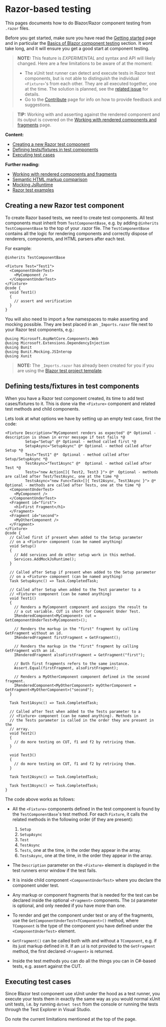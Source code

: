 # Razor-based testing

This pages documents how to do Blazor/Razor component testing from `.razor` files.

Before you get started, make sure you have read the [Getting started](/docs/getting-started.html) page and in particular the [Basics of Blazor component testing](/docs/basics-of-blazor-component-testing.html) section. It wont take long, and it will ensure you get a good start at component testing.

> **NOTE:** This feature is _EXPERIMENTAL_ and syntax and API will likely changed. Here are a few limitations to be aware of at the moment:
>
> - The xUnit test runner can detect and execute tests in Razor test components, but is not able to distinguish the individual `<Fixture>`'s from each other. They are all executed together, one at the time. The solution is planned, see the [related issue](https://github.com/egil/razor-components-testing-library/issues/4) for details.
> - Go to the [Contribute](/docs/contribute) page for info on how to provide feedback and suggestions.

> **TIP:** Working with and asserting against the rendered component and its output is covered on the [Working with rendered components and fragments](/docs/working-with-rendered-components-and-fragments.html) page.

**Content:**

- [Creating a new Razor test component](#creating-a-new-razor-test-component)
- [Defining tests/fixtures in test components](#defining-testsfixtures-in-test-components)
- [Executing test cases](#executing-test-cases)

**Further reading:**

- [Working with rendered components and fragments](/docs/working-with-rendered-components-and-fragments.html)
- [Semantic HTML markup comparison](/docs/semantic-html-markup-comparison.html)
- [Mocking JsRuntime](/docs/mocking-jsruntime.html)
- [Razor test examples](/docs/razor-test-examples.html)

## Creating a new Razor test component

To create Razor based tests, we need to create test components. All test components must inherit from `TestComponentBase`, e.g. by adding `@inherits TestComponentBase` to the top of your .razor file. The `TestComponentBase` contains all the logic for rendering components and correctly dispose of renderers, components, and HTML parsers after each test.

For example:

```cshtml
@inherits TestComponentBase

<Fixture Test="Test1">
  <ComponentUnderTest>
    <MyComponent />
  </ComponentUnderTest>
</Fixture>
@code {
  void Test1()
  {
    // assert and verification
  }
}
```

You will also need to import a few namespaces to make asserting and mocking possible. They are best placed in an `_Imports.razor` file next to your Razor test components, e.g.:

```cshtml
@using Microsoft.AspNetCore.Components.Web
@using Microsoft.Extensions.DependencyInjection
@using Bunit
@using Bunit.Mocking.JSInterop
@using Xunit
```

> **NOTE:** The `_Imports.razor` has already been created for you if you are using the [Blazor test project template](/docs/creating-a-new-test-project.html).

## Defining tests/fixtures in test components

When you have a Razor test component created, its time to add test cases/fixtures to it. This is done via the `<Fixture>` component and related test methods and child components.

Lets look at what options we have by setting up an empty test case, first the code:

```cshtml
<Fixture Description="MyComponent renders as expected" @* Optional - description is shown in error message if test fails *@
         Setup="Setup" @* Optional - method called first *@
         SetupAsync="SetupAsync" @* Optional - method called after Setup *@
         Test="Test1" @*  Optional - method called after Setup/SetupAsync *@
         TestAsync="Test1Async" @*  Optional - method called after Test *@
         Tests="new Action[]{ Test2, Test3 }"> @*  Optional - methods are called after Test/TestAsync, one at the time *@
         TestsAsync="new Func<Task>[]{ Test2Async, Test3Async }"> @*  Optional - methods are called after Tests, one at the time *@
  <ComponentUnderTest>
    <MyComponent />
  </ComponentUnderTest>
  <Fragment id="first">
    <h1>First Fragment</h1>
  </Fragment>
  <Fragment id="second">
    <MyOtherComponent />
  </Fragment>
</Fixture>
@code {
  // Called first if present when added to the Setup parameter
  // on a <Fixture> component (can be named anything)
  void Setup()
  {
    // Add services and do other setup work in this method.
    Services.AddMockJsRuntime();
  }

  // Called after Setup if present when added to the Setup parameter
  // on a <Fixture> component (can be named anything)
  Task SetupAsync() => Task.CompletedTask;

  // Called after Setup when added to the Test parameter to a
  // <Fixture> component (can be named anything)
  void Test1()
  {
    // Renders a MyComponent component and assigns the result to
    // a cut variable. CUT is short for Component Under Test.
    IRenderedComponent<MyComponent> cut = GetComponentUnderTest<MyComponent>();

    // Renders the markup in the "first" fragment by calling GetFragment without an id.
    IRenderedFragment firstFragment = GetFragment();

    // Renders the markup in the "first" fragment by calling GetFragment with an id.
    IRenderedFragment alsoFirstFragment = GetFragment("first");

    // Both first fragments refers to the same instance.
    Assert.Equal(firstFragment, alsoFirstFragment);

    // Renders a MyOtherComponent component defined in the second fragment.
    IRenderedComponent<MyOtherComponent> myOtherComponent = GetFragment<MyOtherComponent>("second");
  }

  Task Test1Async() => Task.CompletedTask;

  // Called after Test when added to the Tests parameter to a
  // <Fixture> component (can be named anything). Methods in
  // the Tests parameter is called in the order they are present in the
  // array.
  void Test2()
  {
    // do more testing on CUT, f1 and f2 by retriving them.
  }

  void Test3()
  {
    // do more testing on CUT, f1 and f2 by retriving them.
  }

  Task Test2Async() => Task.CompletedTask;

  Task Test3Async() => Task.CompletedTask;
}
```

The code above works as follows:

- All the `<Fixture>` components defined in the test component is found by the `TestComponentBase`'s test method. For each `Fixture`, it calls the related methods in the following order (if they are present):

  1. `Setup`
  2. `SetupAsync`
  3. `Test`
  4. `TestAsync`
  5. `Tests`, one at the time, in the order they appear in the array.
  6. `TestsAsync`, one at the time, in the order they appear in the array.

- The `Description` parameter on the `<Fixture>` element is displayed in the test runners error window if the test fails.
- It is inside child component `<ComponentUnderTest>` where you declare the component under test.
- Any markup or component fragments that is needed for the test can be declared inside the optional `<Fragment>` components. The `Id` parameter is optional, and only needed if you have more than one.

- To render and get the component under test or any of the fragments, use the `GetComponentUnderTest<TComponent>()` method, where `TComponent` is the type of the component you have defined under the `<ComponentUnderTest>` element.

- `GetFragment()` can be called both with and without a `TComponent`, e.g. if its just markup defined in it. If an `id` is not provided to the `GetFragment` method, the first declared `<Fragment>` is returned.

- Inside the test methods you can do all the things you can in C#-based tests, e.g. assert against the CUT.

## Executing test cases

Since Blazor test component use xUnit under the hood as a test runner, you execute your tests them in exactly the same way as you would normal xUnit unit tests, i.e. by running `dotnet test` from the console or running the tests through the Test Explorer in Visual Studio.

Do note the current limitations mentioned at the top of the page.
